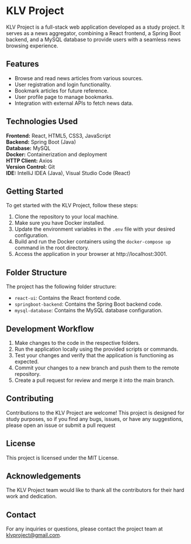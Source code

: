 # KLV Project

KLV Project is a full-stack web application developed as a study project. It serves as a news aggregator, combining a React frontend, a Spring Boot backend, and a MySQL database to provide users with a seamless news browsing experience.

## Features

- Browse and read news articles from various sources.
- User registration and login functionality.
- Bookmark articles for future reference.
- User profile page to manage bookmarks.
- Integration with external APIs to fetch news data.

## Technologies Used

**Frontend:** React, HTML5, CSS3, JavaScript  
**Backend:** Spring Boot (Java)  
**Database:** MySQL  
**Docker:** Containerization and deployment  
**HTTP Client:** Axios  
**Version Control:** Git  
**IDE:** IntelliJ IDEA (Java), Visual Studio Code (React)

## Getting Started

To get started with the KLV Project, follow these steps:

1. Clone the repository to your local machine.
2. Make sure you have Docker installed.
3. Update the environment variables in the `.env` file with your desired configuration.
4. Build and run the Docker containers using the `docker-compose up` command in the root directory.
5. Access the application in your browser at http://localhost:3001.

## Folder Structure

The project has the following folder structure:

- `react-ui`: Contains the React frontend code.
- `springboot-backend`: Contains the Spring Boot backend code.
- `mysql-database`: Contains the MySQL database configuration.

## Development Workflow

1. Make changes to the code in the respective folders.
2. Run the application locally using the provided scripts or commands.
3. Test your changes and verify that the application is functioning as expected.
4. Commit your changes to a new branch and push them to the remote repository.
5. Create a pull request for review and merge it into the main branch.

## Contributing

Contributions to the KLV Project are welcome! This project is designed for study purposes, so if you find any bugs, issues, or have any suggestions, please open an issue or submit a pull request

## License

This project is licensed under the MIT License.

## Acknowledgements

The KLV Project team would like to thank all the contributors for their hard work and dedication.

## Contact

For any inquiries or questions, please contact the project team at klvproject@gmail.com.

